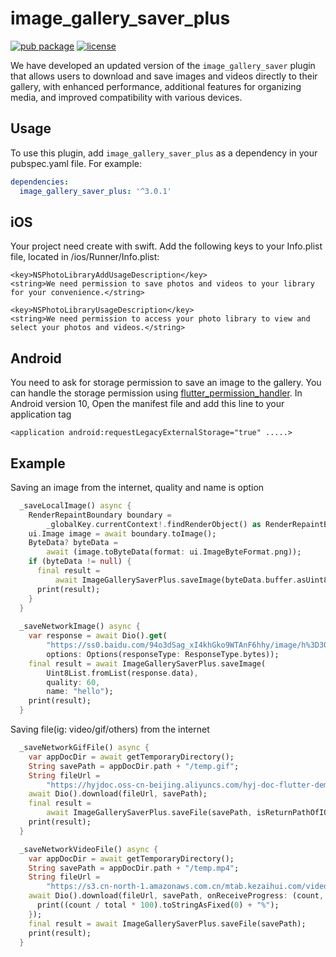 # image_gallery_saver_plus


[![pub package](https://img.shields.io/pub/v/image_gallery_saver_plus.svg)](https://pub.dartlang.org/packages/image_gallery_saver_plus)
[![license](https://img.shields.io/github/license/mashape/apistatus.svg)](https://choosealicense.com/licenses/mit/)

We have developed an updated version of the `image_gallery_saver` plugin that allows users to download and save images and videos directly to their gallery, with enhanced performance, additional features for organizing media, and improved compatibility with various devices.

## Usage

To use this plugin, add `image_gallery_saver_plus` as a dependency in your pubspec.yaml file. For example:
```yaml
dependencies:
  image_gallery_saver_plus: '^3.0.1'
```

## iOS
Your project need create with swift.
Add the following keys to your Info.plist file, located in <project root>/ios/Runner/Info.plist:
  
 ``` 
<key>NSPhotoLibraryAddUsageDescription</key>
<string>We need permission to save photos and videos to your library for your convenience.</string>

<key>NSPhotoLibraryUsageDescription</key>
<string>We need permission to access your photo library to view and select your photos and videos.</string>
 ```	
 
 ##  Android
 You need to ask for storage permission to save an image to the gallery. You can handle the storage permission using [flutter_permission_handler](https://github.com/BaseflowIT/flutter-permission-handler).
 In Android version 10, Open the manifest file and add this line to your application tag
 ```
 <application android:requestLegacyExternalStorage="true" .....>
 ```

## Example
Saving an image from the internet, quality and name is option
``` dart
  _saveLocalImage() async {
    RenderRepaintBoundary boundary =
        _globalKey.currentContext!.findRenderObject() as RenderRepaintBoundary;
    ui.Image image = await boundary.toImage();
    ByteData? byteData =
        await (image.toByteData(format: ui.ImageByteFormat.png));
    if (byteData != null) {
      final result =
          await ImageGallerySaverPlus.saveImage(byteData.buffer.asUint8List());
      print(result);
    }
  }
  
  _saveNetworkImage() async {
    var response = await Dio().get(
        "https://ss0.baidu.com/94o3dSag_xI4khGko9WTAnF6hhy/image/h%3D300/sign=a62e824376d98d1069d40a31113eb807/838ba61ea8d3fd1fc9c7b6853a4e251f94ca5f46.jpg",
        options: Options(responseType: ResponseType.bytes));
    final result = await ImageGallerySaverPlus.saveImage(
        Uint8List.fromList(response.data),
        quality: 60,
        name: "hello");
    print(result);
  }
```

Saving file(ig: video/gif/others) from the internet
``` dart
  _saveNetworkGifFile() async {
    var appDocDir = await getTemporaryDirectory();
    String savePath = appDocDir.path + "/temp.gif";
    String fileUrl =
        "https://hyjdoc.oss-cn-beijing.aliyuncs.com/hyj-doc-flutter-demo-run.gif";
    await Dio().download(fileUrl, savePath);
    final result =
        await ImageGallerySaverPlus.saveFile(savePath, isReturnPathOfIOS: true);
    print(result);
  }

  _saveNetworkVideoFile() async {
    var appDocDir = await getTemporaryDirectory();
    String savePath = appDocDir.path + "/temp.mp4";
    String fileUrl =
        "https://s3.cn-north-1.amazonaws.com.cn/mtab.kezaihui.com/video/ForBiggerBlazes.mp4";
    await Dio().download(fileUrl, savePath, onReceiveProgress: (count, total) {
      print((count / total * 100).toStringAsFixed(0) + "%");
    });
    final result = await ImageGallerySaverPlus.saveFile(savePath);
    print(result);
  }
```
